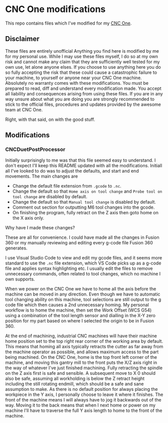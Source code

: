 # CNC One modifications

This repo contains files which I've modified for my [CNC One](https://www.kickstarter.com/projects/cnc-one/cnc-one-kickstarters-easiest-and-most-powerful-cnc-ever).

## Disclaimer

These files are entirely unofficial Anything you find here is modified by me for my personal use. While I may use these files myself, I do so at my own risk and cannot make any claim that they are sufficiently well tested for my own use, let alone anyone elses. If you choose to use anything here you do so fully accepting the risk that these could cause a catastrophic failure to your machine, to yourself or anyone near your CNC One machine. Absolutely no warranty comes with these modifications. You must be prepared to read, diff and understand every modification made. You accept all liability and consequences arising from using these files. If you are in any way unsure about what you are doing you are strongly recommended to stick to the official files, procedures and updates provided by the awesome team at CNC One.

Right, with that said, on with the good stuff.

## Modifications

### CNCDuetPostProcessor

Initially surprisingly to me was that this file seemed easy to understand. I don't expect I'll keep this README updated with all the modifications. Initiall all I've looked to do was to adjust the defaults, and start and end movements. The main changes are

* Change the default file extension from `.gcode` to `.nc`.
* Change the default so that `Home axis on tool change` and `Probe tool on tool change` are disabled by default.
* Change the default so that `Manual tool change` is disabled by default.
* Comment out section for outputting M6 tool changes into the gcode.
* On finishing the program, fully retract on the Z axis then goto home on the X axis only.

Why have I made these changes?

These are all for convenience. I could have made all the changes in Fusion 360 or my manually reviewing and editing every g-code file Fusion 360 generates.

I use Visual Studio Code to view and edit my gcode files, and it seems more standard to use the `.nc` file extension, which VS Code picks up as a g-code file and applies syntax highlighting etc. I usually edit the files to remove unnecessary commands, often related to tool changes, which no machine I own supports.

When we power on the CNC One we have to home all the axis before the machine can be moved in any direction. Even though we have to automatic tool changing ability on this machine, tool selections are still output to the g code file which then causes a 2nd unnecessary homing. My personal workflow is to home the machine, then set the Work Offset (WCS G54) using a combination of the tool length sensor and dialling in the X-Y zero position for my part based on where I selected the origin to be in Fusion 360.

At the end of machining, industrial CNC machines will have their machine home position set to the top right rear corner of the working area by default. This means that homing all axis typically retracts the cutter as far away from the machine operator as possible, and allows maximum access to the part being machined. On the CNC One, home is the top front left corner of the machine, and moving this gantry mill to the front puts the X/Z axis right in the way of whatever I've just finished machining. Fully retracting the spindle on the Z axis first is safe and sensible. A subsequent move to X 0 should also be safe, assuming all workholding is below the Z retract height including the still rotating endmill, which should be a safe and sane assumption to make. As there is no default position for always placing the workpiece in the Y axis, I personally choose to leave it where it finishes. The front of the machine means I will always have to jog it backwards out of the way. Moving it to the back means that when I next home or power on my machine I'll have to traverse the full Y axis length to home to the front of the machine.
